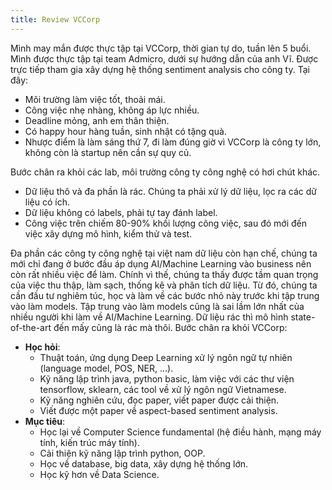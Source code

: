 ```yaml
---
title: Review VCCorp
---
```

Mình may mắn được thực tập tại VCCorp, thời gian tự do, tuần lên 5 buổi. Mình được thực tập tại team Admicro, dưới sự hướng dẫn của anh Vĩ. Được trực tiếp tham gia xây dựng hệ thống sentiment analysis cho công ty. Tại đây:

- Môi trường làm việc tốt, thoải mái.
- Công việc nhẹ nhàng, không áp lực nhiều.
- Deadline mỏng, anh em thân thiện.
- Có happy hour hàng tuần, sinh nhật có tặng quà.
- Nhược điểm là làm sáng thứ 7, đi làm đúng giờ vì VCCorp là công ty lớn, không còn là startup nên cần sự quy củ. 

Bước chân ra khỏi các lab, môi trường công ty công nghệ có hơi chút khác.

- Dữ liệu thô và đa phần là rác. Chúng ta phải xử lý dữ liệu, lọc ra các dữ liệu có ích.
- Dữ liệu không có labels, phải tự tay đánh label.
- Công việc trên chiếm 80-90% khối lượng công việc, sau đó mới đến việc xây dựng mô hình, kiểm thử và test.

Đa phần các công ty công nghệ tại việt nam dữ liệu còn hạn chế, chúng ta mới chỉ đang ở bước đầu áp dụng AI/Machine Learning vào business nên còn rất nhiều việc để làm. Chính vì thế, chúng ta thấy được tầm quan trọng của việc thu thập, làm sạch, thống kê và phân tích dữ liệu. Từ đó, chúng ta cần đầu tư nghiêm túc, học và làm về các bước nhỏ này trước khi tập trung vào làm models. Tập trung vào làm models cũng là sai lầm lớn nhất của nhiều người khi làm về AI/Machine Learning. Dữ liệu rác thì mô hình state-of-the-art đến mấy cũng là rác mà thôi. Bước chân ra khỏi VCCorp:

- **Học hỏi**: 
	- Thuật toán, ứng dụng Deep Learning xử lý ngôn ngữ tự nhiên (language model, POS, NER, ...).
	- Kỹ năng lập trình java, python basic, làm việc với các thư viện tensorflow, sklearn, các tool về xử lý ngôn ngữ Vietnamese.
	- Kỹ năng nghiên cứu, đọc paper, viết paper được cải thiện.
	- Viết được một paper về aspect-based sentiment analysis.
- **Mục tiêu**: 
	- Học lại về Computer Science fundamental (hệ điều hành, mạng máy tính, kiến trúc máy tính).
	- Cải thiện kỹ năng lập trình python, OOP.
	- Học về database, big data, xây dựng hệ thống lớn.
	- Học kỹ hơn về Data Science.
